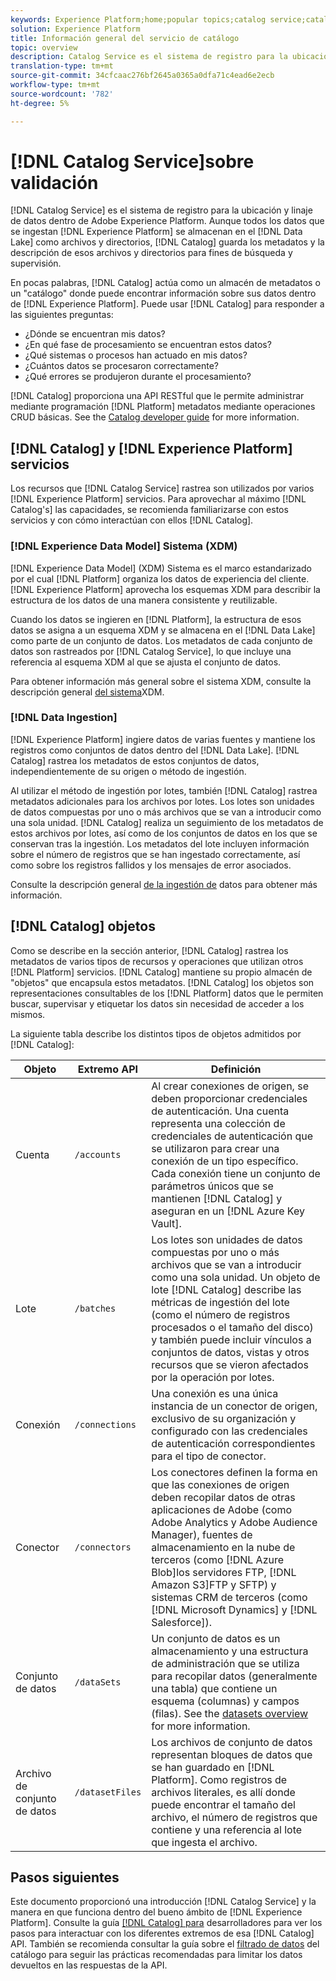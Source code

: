 ```yaml
---
keywords: Experience Platform;home;popular topics;catalog service;catalog;Catalog service;data location;Data Location;Data management;data management;Lineage;lineage;Catalog;enable dataset
solution: Experience Platform
title: Información general del servicio de catálogo
topic: overview
description: Catalog Service es el sistema de registro para la ubicación y linaje de datos dentro de Adobe Experience Platform. Aunque todos los datos que se ingestan en el Experience Platform se almacenan en el Data Lake como archivos y directorios, Catalog guarda los metadatos y la descripción de esos archivos y directorios para fines de búsqueda y supervisión.
translation-type: tm+mt
source-git-commit: 34cfcaac276bf2645a0365a0dfa71c4ead6e2ecb
workflow-type: tm+mt
source-wordcount: '782'
ht-degree: 5%

---
```



# [!DNL Catalog Service]sobre validación

[!DNL Catalog Service] es el sistema de registro para la ubicación y linaje de datos dentro de Adobe Experience Platform. Aunque todos los datos que se ingestan [!DNL Experience Platform] se almacenan en el [!DNL Data Lake] como archivos y directorios, [!DNL Catalog] guarda los metadatos y la descripción de esos archivos y directorios para fines de búsqueda y supervisión.

En pocas palabras, [!DNL Catalog] actúa como un almacén de metadatos o un &quot;catálogo&quot; donde puede encontrar información sobre sus datos dentro de [!DNL Experience Platform]. Puede usar [!DNL Catalog] para responder a las siguientes preguntas:

* ¿Dónde se encuentran mis datos?
* ¿En qué fase de procesamiento se encuentran estos datos?
* ¿Qué sistemas o procesos han actuado en mis datos?
* ¿Cuántos datos se procesaron correctamente?
* ¿Qué errores se produjeron durante el procesamiento?

[!DNL Catalog] proporciona una API RESTful que le permite administrar mediante programación [!DNL Platform] metadatos mediante operaciones CRUD básicas. See the [Catalog developer guide](api/getting-started.md) for more information.

## [!DNL Catalog] y [!DNL Experience Platform] servicios

Los recursos que [!DNL Catalog Service] rastrea son utilizados por varios [!DNL Experience Platform] servicios. Para aprovechar al máximo [!DNL Catalog's] las capacidades, se recomienda familiarizarse con estos servicios y con cómo interactúan con ellos [!DNL Catalog].

### [!DNL Experience Data Model] Sistema (XDM)

[!DNL Experience Data Model] (XDM) Sistema es el marco estandarizado por el cual [!DNL Platform] organiza los datos de experiencia del cliente. [!DNL Experience Platform] aprovecha los esquemas XDM para describir la estructura de los datos de una manera consistente y reutilizable.

Cuando los datos se ingieren en [!DNL Platform], la estructura de esos datos se asigna a un esquema XDM y se almacena en el [!DNL Data Lake] como parte de un conjunto de datos. Los metadatos de cada conjunto de datos son rastreados por [!DNL Catalog Service], lo que incluye una referencia al esquema XDM al que se ajusta el conjunto de datos.

Para obtener información más general sobre el sistema XDM, consulte la descripción general [del sistema](../xdm/home.md)XDM.

### [!DNL Data Ingestion]

[!DNL Experience Platform] ingiere datos de varias fuentes y mantiene los registros como conjuntos de datos dentro del [!DNL Data Lake]. [!DNL Catalog] rastrea los metadatos de estos conjuntos de datos, independientemente de su origen o método de ingestión.

Al utilizar el método de ingestión por lotes, también [!DNL Catalog] rastrea metadatos adicionales para los archivos por lotes. Los lotes son unidades de datos compuestas por uno o más archivos que se van a introducir como una sola unidad. [!DNL Catalog] realiza un seguimiento de los metadatos de estos archivos por lotes, así como de los conjuntos de datos en los que se conservan tras la ingestión. Los metadatos del lote incluyen información sobre el número de registros que se han ingestado correctamente, así como sobre los registros fallidos y los mensajes de error asociados.

Consulte la descripción general [de la ingestión de](../ingestion/home.md) datos para obtener más información.

## [!DNL Catalog] objetos

Como se describe en la sección anterior, [!DNL Catalog] rastrea los metadatos de varios tipos de recursos y operaciones que utilizan otros [!DNL Platform] servicios. [!DNL Catalog] mantiene su propio almacén de &quot;objetos&quot; que encapsula estos metadatos. [!DNL Catalog] los objetos son representaciones consultables de los [!DNL Platform] datos que le permiten buscar, supervisar y etiquetar los datos sin necesidad de acceder a los mismos.

La siguiente tabla describe los distintos tipos de objetos admitidos por [!DNL Catalog]:

| Objeto | Extremo API | Definición |
|---|---|---|
| Cuenta | `/accounts` | Al crear conexiones de origen, se deben proporcionar credenciales de autenticación. Una cuenta representa una colección de credenciales de autenticación que se utilizaron para crear una conexión de un tipo específico. Cada conexión tiene un conjunto de parámetros únicos que se mantienen [!DNL Catalog] y aseguran en un [!DNL Azure Key Vault]. |
| Lote | `/batches` | Los lotes son unidades de datos compuestas por uno o más archivos que se van a introducir como una sola unidad. Un objeto de lote [!DNL Catalog] describe las métricas de ingestión del lote (como el número de registros procesados o el tamaño del disco) y también puede incluir vínculos a conjuntos de datos, vistas y otros recursos que se vieron afectados por la operación por lotes. |
| Conexión | `/connections` | Una conexión es una única instancia de un conector de origen, exclusivo de su organización y configurado con las credenciales de autenticación correspondientes para el tipo de conector. |
| Conector | `/connectors` | Los conectores definen la forma en que las conexiones de origen deben recopilar datos de otras aplicaciones de Adobe (como Adobe Analytics y Adobe Audience Manager), fuentes de almacenamiento en la nube de terceros (como [!DNL Azure Blob]los servidores FTP, [!DNL Amazon S3]FTP y SFTP) y sistemas CRM de terceros (como [!DNL Microsoft Dynamics] y [!DNL Salesforce]). |
| Conjunto de datos | `/dataSets` | Un conjunto de datos es un almacenamiento y una estructura de administración que se utiliza para recopilar datos (generalmente una tabla) que contiene un esquema (columnas) y campos (filas). See the [datasets overview](./datasets/overview.md) for more information. |
| Archivo de conjunto de datos | `/datasetFiles` | Los archivos de conjunto de datos representan bloques de datos que se han guardado en [!DNL Platform]. Como registros de archivos literales, es allí donde puede encontrar el tamaño del archivo, el número de registros que contiene y una referencia al lote que ingesta el archivo. |

## Pasos siguientes

Este documento proporcionó una introducción [!DNL Catalog Service] y la manera en que funciona dentro del bueno ámbito de [!DNL Experience Platform]. Consulte la guía [[!DNL Catalog] para](api/getting-started.md) desarrolladores para ver los pasos para interactuar con los diferentes extremos de esa [!DNL Catalog] API. También se recomienda consultar la guía sobre el [filtrado de datos](api/filter-data.md) del catálogo para seguir las prácticas recomendadas para limitar los datos devueltos en las respuestas de la API.